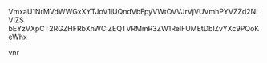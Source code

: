 VmxaU1NrMVdWWGxXYTJoV1lUQndVbFpyVWtOVVJrVjVUVmhPYVZZd2NIVlZS
bEYzVXpCT2RGZHFRbXhWClZEQTVRMmR3ZW1RelFUMEtDblZvYXc9PQoKeWhx

vnr